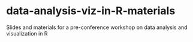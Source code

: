 # data-analysis-viz-in-R-materials
Slides and materials for a pre-conference workshop on data analysis and visualization in R 
